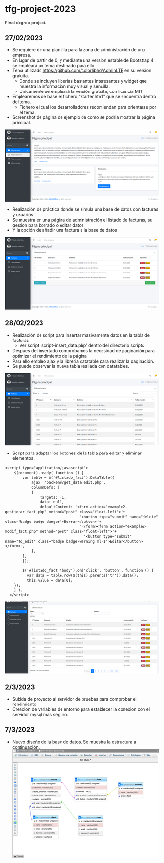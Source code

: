 # tfg-project-2023
Final degree project.

## 27/02/2023
- Se requiere de una plantilla para la zona de administración de una empresa.
- En lugar de partir de 0, y mediante una version estable de Bootstrap 4 se empleará un tema destinado para ello.
- Tema utilizado https://github.com/colorlibhq/AdminLTE en su version gratuita.
    - Donde se incluyen liberias bastantes interesantes y widget que muestra la informacion muy visual y sencilla.
    - Unicamente se empleará la versión gratuita, con licencia MIT.
- Emplearemos de base el fichero "starter.html" que se encuentra dentro del tema.
    - Fichero el cual los desarrolladores recomiendan para orientarse por el tema.
- Screenshot de página de ejemplo de como se podria mostrar la página principal.

![Example1](/screenshots/example1.png)

- Realización de práctica donde se simula una base de datos con facturas y usuarios
- Se muestra en una página de administración el listado de facturas, su gestion para borrado o editar datos
- Y la opción de añadir una factura a la base de datos

![Example2](/screenshots/example2.png)

## 28/02/2023
- Realización de script para insertar masivamente datos en la tabla de facturas
    - Ver script 'script-insert_data.php' dentro del directorio scripts
- Despues del insertado comprobamos la necesidad de paginación para optimizar el rendimiento de la página
- Para ello empleo ajax y la libreria datatable para realizar la paginación.
- Se puede observar la nueva tabla realiada con datatables.

![Example2-Datatable](/screenshots/example2-datatables.png)

- Script para adaptar los botones de la tabla para editar y eliminar elementos.

```
<script type="application/javascript">
    $(document).ready( function () {
        var table = $('#listado_fact').DataTable({
            ajax: 'backend/get_data edit.php',
            columnDefs: [
            {
                targets: -1,
                data: null,
                defaultContent: '<form action="example2-gestionar_fact.php" method="post" class="float-left">'+
                                  '<button type="submit" name="delete" class="badge badge-danger">Borrar</button>'+
                                  '</form><form action="example2-modif_fact.php" method="post" class="float-left">'+
                                    '<button type="submit" name="to_edit" class="badge badge-warning ml-1">Editar</button></form>',
            },
        ],
        });

        $('#listado_fact tbody').on('click', 'button', function () {
          var data = table.row($(this).parents('tr')).data();
          this.value = data[0];
    });
    } );
  </script>
```

![Example2-Datatable with options](/screenshots/example2-datatables_with_options.png)

## 2/3/2023
- Subida de proyecto al servidor de pruebas para comprobar el rendimiento
- Creacion de variables de entorno para establecer la conexion con el servidor mysql mas seguro.

## 7/3/2023

- Nuevo diseño de la base de datos. Se muestra la estructura a continuación.
![Estructura-bbdd](/screenshots/estructura-ddbb.png)
